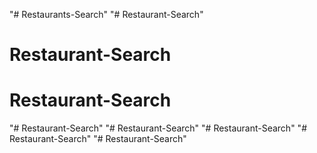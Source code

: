 "# Restaurants-Search" 
"# Restaurant-Search" 
# Restaurant-Search
# Restaurant-Search
"# Restaurant-Search" 
"# Restaurant-Search" 
"# Restaurant-Search" 
"# Restaurant-Search" 
"# Restaurant-Search" 
